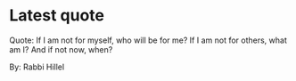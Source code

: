 # Latest quote 

Quote: If I am not for myself, who will be for me? If I am not for others, what am I? And if not now, when? 

By: Rabbi Hillel